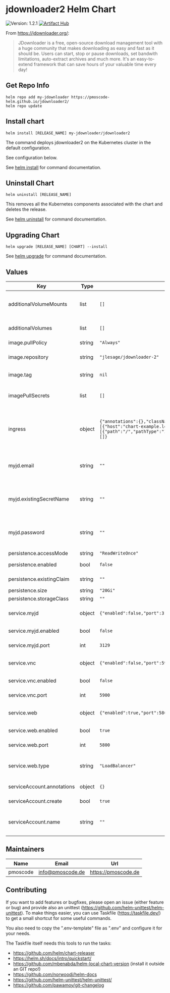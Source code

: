 # jdownloader2 Helm Chart
![Version: 1.2.1](https://img.shields.io/badge/Version-1.2.1-informational?style=flat-square)
[![Artifact Hub](https://img.shields.io/endpoint?url=https://artifacthub.io/badge/repository/jdownloader2)](https://artifacthub.io/packages/search?repo=jdownloader2)

From https://jdownloader.org/:
> JDownloader is a free, open-source download management tool with a huge community that makes downloading as easy and fast as it should be. Users can start, stop or pause downloads, set bandwith limitations, auto-extract archives and much more. It's an easy-to-extend framework that can save hours of your valuable time every day!

## Get Repo Info

    helm repo add my-jdownloader https://pmoscode-helm.github.io/jdownloader2/
    helm repo update

## Install chart

    helm install [RELEASE_NAME] my-jdownloader/jdownloader2

The command deploys jdownloader2 on the Kubernetes cluster in the default configuration.

See configuration below.

See [helm install](https://helm.sh/docs/helm/helm_install/) for command documentation.

## Uninstall Chart

    helm uninstall [RELEASE_NAME]

This removes all the Kubernetes components associated with the chart and deletes the release.

See [helm uninstall](https://helm.sh/docs/helm/helm_uninstall/) for command documentation.

## Upgrading Chart

    helm upgrade [RELEASE_NAME] [CHART] --install

See [helm upgrade](https://helm.sh/docs/helm/helm_upgrade/) for command documentation.

## Values

| Key | Type | Default | Description |
|-----|------|---------|-------------|
| additionalVolumeMounts | list | `[]` | mountpoint(s) of the additional volumes inside the container |
| additionalVolumes | list | `[]` | additional volume(s) to mount into the container |
| image.pullPolicy | string | `"Always"` | pull policy |
| image.repository | string | `"jlesage/jdownloader-2"` | repository with jdownloader2 image |
| image.tag | string | `nil` | current version of the image |
| imagePullSecrets | list | `[]` | imagePullSecrets (not needed, if default image is used) |
| ingress | object | `{"annotations":{},"className":"","enabled":false,"hosts":[{"host":"chart-example.local","paths":[{"path":"/","pathType":"ImplementationSpecific"}]}],"tls":[]}` | Configure ingress for the "web" service. Only considered, if "service.web" is enabled |
| myjd.email | string | `""` | if "service.myjd" is enabled, the email address of the myJdownloader account is required |
| myjd.existingSecretName | string | `""` | use existing myjd secret (its data has to contains the keys: "email" and "password") |
| myjd.password | string | `""` | if "service.myjd" is enabled, the password of the myJdownloader account is required |
| persistence.accessMode | string | `"ReadWriteOnce"` | accessMode |
| persistence.enabled | bool | `false` | enable persistence when true |
| persistence.existingClaim | string | `""` | use an existing claim |
| persistence.size | string | `"20Gi"` | default storage size |
| persistence.storageClass | string | `""` | actual storageClass |
| service.myjd | object | `{"enabled":false,"port":3129}` | enable my.jdownloader.org remote connection |
| service.myjd.enabled | bool | `false` | enable "myJD" service |
| service.myjd.port | int | `3129` | exposed port of the service |
| service.vnc | object | `{"enabled":false,"port":5900}` | enable VNC connection (via VNC client) |
| service.vnc.enabled | bool | `false` | enable "VNC" service |
| service.vnc.port | int | `5900` | exposed port of the service |
| service.web | object | `{"enabled":true,"port":5800,"type":"LoadBalancer"}` | enable the web interface (via browser) |
| service.web.enabled | bool | `true` | enable "web" service |
| service.web.port | int | `5800` | exposed port of the service |
| service.web.type | string | `"LoadBalancer"` | service type (only used when ingress.enabled: false) |
| serviceAccount.annotations | object | `{}` | add annotations to serviceAccount |
| serviceAccount.create | bool | `true` | enable serviceAccount |
| serviceAccount.name | string | `""` | name of the serviceAccount (will be generated if empty) |

## Maintainers

| Name | Email | Url |
| ---- | ------ | --- |
| pmoscode | <info@pmoscode.de> | <https://pmoscode.de> |

## Contributing

If you want to add features or bugfixes, please open an issue (either feature or bug) and provide also an unittest (https://github.com/helm-unittest/helm-unittest).
To make things easier, you can use Taskfile (https://taskfile.dev/) to get a small shortcut for some useful commands.

You also need to copy the ".env-template" file as ".env" and configure it for your needs.

The Taskfile itself needs this tools to run the tasks:
- https://github.com/helm/chart-releaser
- https://helm.sh/docs/intro/quickstart/
- https://github.com/mbenabda/helm-local-chart-version (install it outside an GIT repo!)
- https://github.com/norwoodj/helm-docs
- https://github.com/helm-unittest/helm-unittest/
- https://github.com/pawamoy/git-changelog
